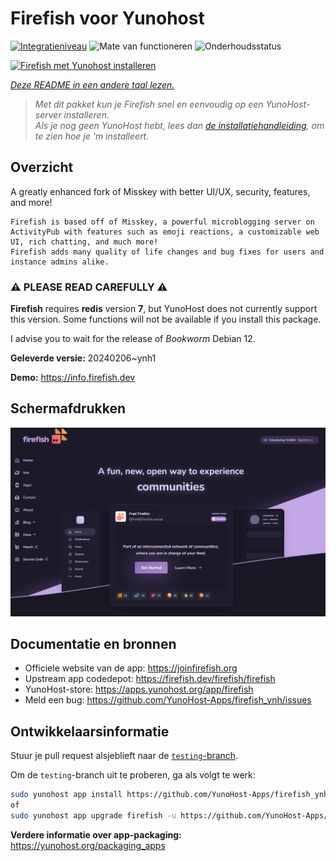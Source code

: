<!--
NB: Deze README is automatisch gegenereerd door <https://github.com/YunoHost/apps/tree/master/tools/readme_generator>
Hij mag NIET handmatig aangepast worden.
-->

# Firefish voor Yunohost

[![Integratieniveau](https://apps.yunohost.org/badge/integration/firefish)](https://ci-apps.yunohost.org/ci/apps/firefish/)
![Mate van functioneren](https://apps.yunohost.org/badge/state/firefish)
![Onderhoudsstatus](https://apps.yunohost.org/badge/maintained/firefish)

[![Firefish met Yunohost installeren](https://install-app.yunohost.org/install-with-yunohost.svg)](https://install-app.yunohost.org/?app=firefish)

*[Deze README in een andere taal lezen.](./ALL_README.md)*

> *Met dit pakket kun je Firefish snel en eenvoudig op een YunoHost-server installeren.*  
> *Als je nog geen YunoHost hebt, lees dan [de installatiehandleiding](https://yunohost.org/install), om te zien hoe je 'm installeert.*

## Overzicht


A greatly enhanced fork of Misskey with better UI/UX, security, features, and more!


    Firefish is based off of Misskey, a powerful microblogging server on ActivityPub with features such as emoji reactions, a customizable web UI, rich chatting, and much more!
    Firefish adds many quality of life changes and bug fixes for users and instance admins alike.

### ⚠️ PLEASE READ CAREFULLY ⚠️

**Firefish** requires **redis** version **7**, but YunoHost does not currently support this version.
Some functions will not be available if you install this package.

I advise you to wait for the release of _Bookworm_ Debian 12.

**Geleverde versie:** 20240206~ynh1

**Demo:** <https://info.firefish.dev>

## Schermafdrukken

![Schermafdrukken van Firefish](./doc/screenshots/screenshot-firefish.png)

## Documentatie en bronnen

- Officiele website van de app: <https://joinfirefish.org>
- Upstream app codedepot: <https://firefish.dev/firefish/firefish>
- YunoHost-store: <https://apps.yunohost.org/app/firefish>
- Meld een bug: <https://github.com/YunoHost-Apps/firefish_ynh/issues>

## Ontwikkelaarsinformatie

Stuur je pull request alsjeblieft naar de [`testing`-branch](https://github.com/YunoHost-Apps/firefish_ynh/tree/testing).

Om de `testing`-branch uit te proberen, ga als volgt te werk:

```bash
sudo yunohost app install https://github.com/YunoHost-Apps/firefish_ynh/tree/testing --debug
of
sudo yunohost app upgrade firefish -u https://github.com/YunoHost-Apps/firefish_ynh/tree/testing --debug
```

**Verdere informatie over app-packaging:** <https://yunohost.org/packaging_apps>
